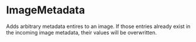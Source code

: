 # ImageMetadata

Adds arbitrary metadata entires to an image. If those entries
already exist in the incoming image metadata, their values
will be overwritten.

